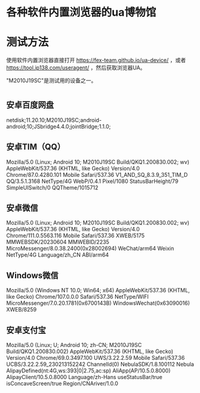 # 各种软件内置浏览器的ua博物馆

# 测试方法
使用软件内置浏览器直接打开 https://fex-team.github.io/ua-device/ ，或者 https://tool.ip138.com/useragent/ ，然后获取浏览器UA。

"M2010J19SC"是测试用的设备之一。

#
#
#

## 安卓百度网盘
netdisk;11.20.10;M2010J19SC;android-android;10;JSbridge4.4.0;jointBridge;1.1.0;

## 安卓TIM（QQ）
Mozilla/5.0 (Linux; Android 10; M2010J19SC Build/QKQ1.200830.002; wv) AppleWebKit/537.36 (KHTML, like Gecko) Version/4.0 Chrome/87.0.4280.101 Mobile Safari/537.36 V1_AND_SQ_8.3.9_351_TIM_D QQ/3.5.1.3168 NetType/4G WebP/0.4.1 Pixel/1080 StatusBarHeight/79 SimpleUISwitch/0 QQTheme/1015712

## 安卓微信
Mozilla/5.0 (Linux; Android 10; M2010J19SC Build/QKQ1.200830.002; wv) AppleWebKit/537.36 (KHTML, like Gecko) Version/4.0 Chrome/111.0.5563.116 Mobile Safari/537.36 XWEB/5175 MMWEBSDK/20230604 MMWEBID/2235 MicroMessenger/8.0.38.2400(0x28002694) WeChat/arm64 Weixin NetType/4G Language/zh_CN ABI/arm64

## Windows微信
Mozilla/5.0 (Windows NT 10.0; Win64; x64) AppleWebKit/537.36 (KHTML, like Gecko) Chrome/107.0.0.0 Safari/537.36 NetType/WIFI MicroMessenger/7.0.20.1781(0x6700143B) WindowsWechat(0x63090016) XWEB/8259

## 安卓支付宝
Mozilla/5.0 (Linux; U; Android 10; zh-CN; M2010J19SC Build/QKQ1.200830.002) AppleWebKit/537.36 (KHTML, like Gecko) Version/4.0 Chrome/69.0.3497.100 UWS/3.22.2.59 Mobile Safari/537.36 UCBS/3.22.2.59_230213152242 ChannelId(0) NebulaSDK/1.8.100112 Nebula AlipayDefined(nt:4G,ws:393|0|2.75,ac:sp) AliApp(AP/10.5.0.8000) AlipayClient/10.5.0.8000 Language/zh-Hans useStatusBar/true isConcaveScreen/true Region/CNAriver/1.0.0

